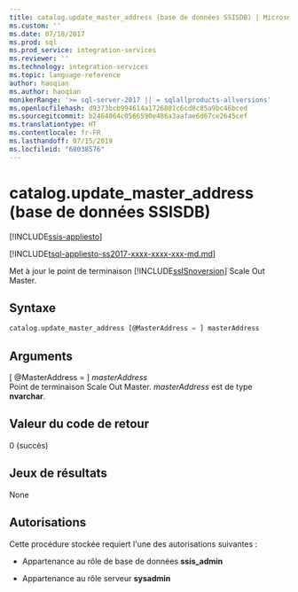 ```yaml
---
title: catalog.update_master_address (base de données SSISDB) | Microsoft Docs
ms.custom: ''
ms.date: 07/18/2017
ms.prod: sql
ms.prod_service: integration-services
ms.reviewer: ''
ms.technology: integration-services
ms.topic: language-reference
author: haoqian
ms.author: haoqian
monikerRange: '>= sql-server-2017 || = sqlallproducts-allversions'
ms.openlocfilehash: d9373bcb994614a1726801c6cd8c85a9bc46bced
ms.sourcegitcommit: b2464064c0566590e486a3aafae6d67ce2645cef
ms.translationtype: HT
ms.contentlocale: fr-FR
ms.lasthandoff: 07/15/2019
ms.locfileid: "68038576"
---
```

# <a name="catalogupdatemasteraddress-ssisdb-database"></a>catalog.update_master_address (base de données SSISDB)

[!INCLUDE[ssis-appliesto](../../includes/ssis-appliesto-ssvrpluslinux-asdb-asdw-xxx.md)]


[!INCLUDE[tsql-appliesto-ss2017-xxxx-xxxx-xxx-md.md](../../includes/tsql-appliesto-ss2017-xxxx-xxxx-xxx-md.md)]

Met à jour le point de terminaison [!INCLUDE[ssISnoversion](../../includes/ssisnoversion-md.md)] Scale Out Master.

## <a name="syntax"></a>Syntaxe

```sql
catalog.update_master_address [@MasterAddress = ] masterAddress
```

## <a name="arguments"></a>Arguments
[ @MasterAddress = ] *masterAddress*  
Point de terminaison Scale Out Master. *masterAddress* est de type **nvarchar**.  

 ## <a name="return-code-value"></a>Valeur du code de retour  
 0 (succès)  
  
## <a name="result-sets"></a>Jeux de résultats  
 None  

## <a name="permissions"></a>Autorisations  
 Cette procédure stockée requiert l'une des autorisations suivantes :  
   
-   Appartenance au rôle de base de données **ssis_admin**  
  
-   Appartenance au rôle serveur **sysadmin**  
 
